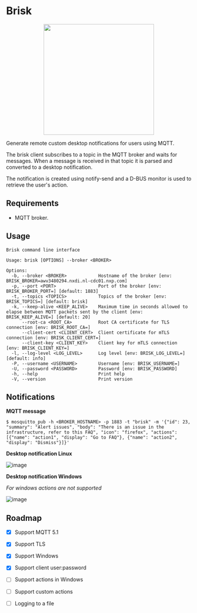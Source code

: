 # Brisk

<p align="center">
  <img src="https://github.com/user-attachments/assets/b9cf2959-e55c-4abc-b5a9-0f9c7efe5e7a" width="300">
</p>

Generate remote custom desktop notifications for users using MQTT.

The brisk client subscribes to a topic in the MQTT broker and waits for messages. When a message is received in that topic it is parsed and converted to a desktop notification.

The notification is created using notify-send and a D-BUS monitor is used to retrieve the user's action.

## Requirements

- MQTT broker.

## Usage

```
Brisk command line interface

Usage: brisk [OPTIONS] --broker <BROKER>

Options:
  -b, --broker <BROKER>            Hostname of the broker [env: BRISK_BROKER=awv3480294.nxdi.nl-cdc01.nxp.com]
  -p, --port <PORT>                Port of the broker [env: BRISK_BROKER_PORT=] [default: 1883]
  -t, --topics <TOPICS>            Topics of the broker [env: BRISK_TOPICS=] [default: brisk]
  -k, --keep-alive <KEEP_ALIVE>    Maximum time in seconds allowed to elapse between MQTT packets sent by the client [env: BRISK_KEEP_ALIVE=] [default: 20]
      --root-ca <ROOT_CA>          Root CA certificate for TLS connection [env: BRISK_ROOT_CA=]
      --client-cert <CLIENT_CERT>  Client certificate for mTLS connection [env: BRISK_CLIENT_CERT=]
      --client-key <CLIENT_KEY>    Client key for mTLS connection [env: BRISK_CLIENT_KEY=]
  -l, --log-level <LOG_LEVEL>      Log level [env: BRISK_LOG_LEVEL=] [default: info]
  -P, --username <USERNAME>        Username [env: BRISK_USERNAME=]
  -U, --password <PASSWORD>        Password [env: BRISK_PASSWORD]
  -h, --help                       Print help
  -V, --version                    Print version
```

## Notifications

**MQTT message**

```
$ mosquitto_pub -h <BROKER_HOSTNAME> -p 1883 -t "brisk" -m '{"id": 23, "summary": "Alert issues", "body": "There is an issue in the infrastructure, refer to this FAQ", "icon": "firefox", "actions": [{"name": "action1", "display": "Go to FAQ"}, {"name": "action2", "display": "Dismiss"}]}'
```

**Desktop notification Linux**

![image](https://github.com/user-attachments/assets/42521023-fc18-49f7-acf4-6c9bc70bcff9)

**Desktop notification Windows**

*For windows actions are not supported*

![image](https://github.com/user-attachments/assets/6cdda858-2802-4d41-861e-d9ccc4007294)

## Roadmap

- [x] Support MQTT 5.1
- [x] Support TLS
- [x] Support Windows
- [x] Support client user:password
- [ ] Support actions in Windows
- [ ] Support custom actions
- [ ] Logging to a file

